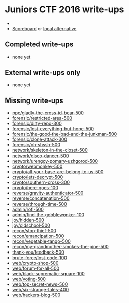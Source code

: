 # Juniors CTF 2016 write-ups

* <TODO>
* [Scoreboard](https://scoreboard.ctf.org.ru/) or [local alternative](TODOLOCAL)

## Completed write-ups

* none yet

## External write-ups only

* none yet

## Missing write-ups

* [ppc/gladly-the-cross-id-bear-500](ppc/gladly-the-cross-id-bear-500)
* [forensic/restricted-area-500](forensic/restricted-area-500)
* [forensic/dirty-repo-300](forensic/dirty-repo-300)
* [forensic/lost-everything-but-hope-500](forensic/lost-everything-but-hope-500)
* [forensic/the-good-the-bad-and-the-junkman-500](forensic/the-good-the-bad-and-the-junkman-500)
* [forensic/clone-attack-300](forensic/clone-attack-300)
* [forensic/oh-shssh-500](forensic/oh-shssh-500)
* [network/skeleton-in-the-closet-500](network/skeleton-in-the-closet-500)
* [network/disco-dancer-500](network/disco-dancer-500)
* [network/urengoy-pomary-uzhgorod-500](network/urengoy-pomary-uzhgorod-500)
* [crypto/webmonkey-500](crypto/webmonkey-500)
* [crypto/all-your-base-are-belong-to-us-500](crypto/all-your-base-are-belong-to-us-500)
* [crypto/lets-decrypt-500](crypto/lets-decrypt-500)
* [crypto/southern-cross-300](crypto/southern-cross-300)
* [crypto/here-goes-100](crypto/here-goes-100)
* [reverse/gravity-authenticator-500](reverse/gravity-authenticator-500)
* [reverse/concatenation-500](reverse/concatenation-500)
* [reverse/through-time-500](reverse/through-time-500)
* [admin/rofl-500](admin/rofl-500)
* [admin/find-the-gobblewonker-100](admin/find-the-gobblewonker-100)
* [joy/hidden-500](joy/hidden-500)
* [joy/oldschool-500](joy/oldschool-500)
* [recon/stop-thief-500](recon/stop-thief-500)
* [recon/emancipation-500](recon/emancipation-500)
* [recon/vegetable-tango-500](recon/vegetable-tango-500)
* [recon/my-grandmother-smokes-the-pipe-500](recon/my-grandmother-smokes-the-pipe-500)
* [thank-you/feedback-500](thank-you/feedback-500)
* [brute-force/lost-code-100](brute-force/lost-code-100)
* [web/crypto-shop-500](web/crypto-shop-500)
* [web/forum-for-all-500](web/forum-for-all-500)
* [web/black-suprematic-square-100](web/black-suprematic-square-100)
* [web/voting-500](web/voting-500)
* [web/top-secret-news-500](web/top-secret-news-500)
* [web/six-strange-tales-400](web/six-strange-tales-400)
* [web/hackers-blog-500](web/hackers-blog-500)

